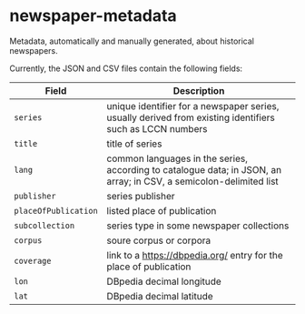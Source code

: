 # newspaper-metadata

Metadata, automatically and manually generated, about historical newspapers.

Currently, the JSON and CSV files contain the following fields:

Field | Description
---- | -----
`series` | unique identifier for a newspaper series, usually derived from existing identifiers such as LCCN numbers
`title` | title of series
`lang` | common languages in the series, according to catalogue data; in JSON, an array; in CSV, a semicolon-delimited list
`publisher` | series publisher
`placeOfPublication` | listed place of publication
`subcollection` | series type in some newspaper collections
`corpus` | soure corpus or corpora
`coverage` | link to a https://dbpedia.org/ entry for the place of publication
`lon` | DBpedia decimal longitude
`lat` | DBpedia decimal latitude

